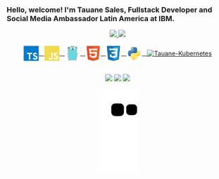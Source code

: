 ### Hello, welcome! I'm Tauane Sales, Fullstack Developer and Social Media Ambassador Latin America at IBM.


<div align="center">
  <a href="https://github.com/tauanesales">
  <img height="180em" src="https://github-readme-stats-beta-black.vercel.app/api?username=tauanesales&show_icons=true&theme=dracula&include_all_commits=true&count_private=true"/>
  <img height="180em" src="https://github-readme-stats.vercel.app/api/top-langs/?username=tauanesales&layout=compact&langs_count=8&theme=dracula"/>
</div>
  
<div align="center" style="display: inline_block "><br>
  <img align="center" alt="Tauane-Js" height="35" width="35" src="https://raw.githubusercontent.com/devicons/devicon/master/icons/typescript/typescript-plain.svg">
  &nbsp;
  <img align="center" alt="Tauane-Js" height="35" width="35" src="https://raw.githubusercontent.com/devicons/devicon/master/icons/javascript/javascript-plain.svg">
  &nbsp;
  <img align="center" alt="Tauane-Ts" height="35" width="35" src="https://raw.githubusercontent.com/devicons/devicon/master/icons/go/go-original.svg">
  &nbsp;
  <img align="center" alt="Tauane-HTML" height="35" width="35" src="https://raw.githubusercontent.com/devicons/devicon/master/icons/html5/html5-original.svg">
  &nbsp;
  <img align="center" alt="Tauane-CSS" height="35" width="35" src="https://raw.githubusercontent.com/devicons/devicon/master/icons/css3/css3-original.svg">
  &nbsp;
  <img align="center" alt="Tauane-Python" height="35" width="35" src="https://raw.githubusercontent.com/devicons/devicon/master/icons/python/python-original.svg">
  &nbsp;
  <img align="center" alt="Tauane-Kubernetes" height="35" width="35" src="https://raw.githubusercontent.com/jmnote/z-icons/master/svg/kubernetes.svg">
</div>
 
  
  ##
 
<div align="center"> 
  
  <a href="https://instagram.com/tauanesales1" target="_blank"><img src="https://img.shields.io/badge/-Instagram-%23E4405F?style=for-the-badge&logo=instagram&logoColor=white" target="_blank"></a> 
  ![](https://komarev.com/ghpvc/?username=tauanesales&style=for-the-badge)
  <a href="https://www.linkedin.com/in/tauane-sales/" target="_blank"><img src="https://img.shields.io/badge/-LinkedIn-%230077B5?style=for-the-badge&logo=linkedin&logoColor=white" target="_blank"></a> 

 ![Snake animation](https://github.com/tauanesales/tauanesales/blob/output/github-contribution-grid-snake.svg)
 
</div>
